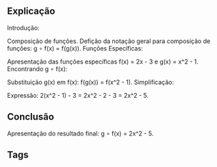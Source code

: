 ## Explicação

Introdução:

Composição de funções.
Defição da notação geral para composição de funções: g ∘ f(x) = f(g(x)).
Funções Específicas:

Apresentação das funções específicas f(x) = 2x - 3 e g(x) = x^2 - 1.
Encontrando g ∘ f(x):

Substituição g(x) em f(x): f(g(x)) = f(x^2 - 1).
Simplificação:

Expressão: 2(x^2 - 1) - 3 = 2x^2 - 2 - 3 = 2x^2 - 5.

## Conclusão

Apresentação do resultado final: g ∘ f(x) = 2x^2 - 5.

## Tags
